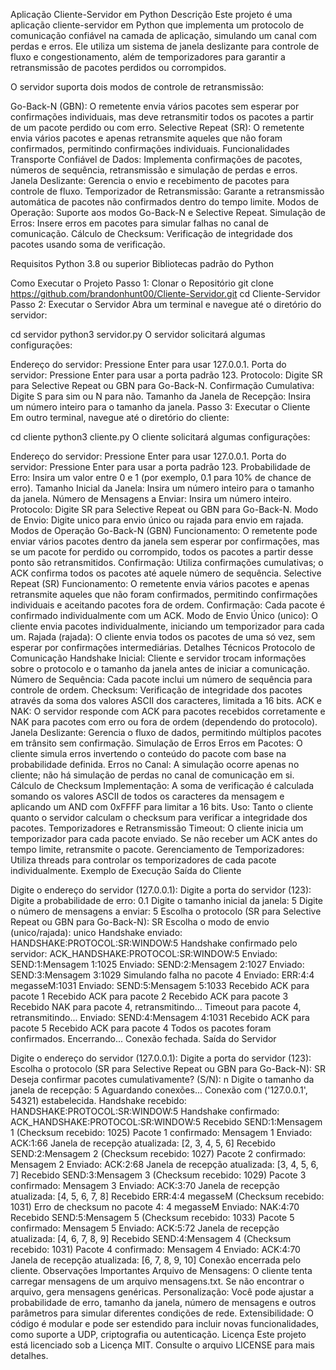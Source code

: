 Aplicação Cliente-Servidor em Python
Descrição
Este projeto é uma aplicação cliente-servidor em Python que implementa um protocolo de comunicação confiável na camada de aplicação, simulando um canal com perdas e erros. Ele utiliza um sistema de janela deslizante para controle de fluxo e congestionamento, além de temporizadores para garantir a retransmissão de pacotes perdidos ou corrompidos.

O servidor suporta dois modos de controle de retransmissão:

Go-Back-N (GBN): O remetente envia vários pacotes sem esperar por confirmações individuais, mas deve retransmitir todos os pacotes a partir de um pacote perdido ou com erro.
Selective Repeat (SR): O remetente envia vários pacotes e apenas retransmite aqueles que não foram confirmados, permitindo confirmações individuais.
Funcionalidades
Transporte Confiável de Dados: Implementa confirmações de pacotes, números de sequência, retransmissão e simulação de perdas e erros.
Janela Deslizante: Gerencia o envio e recebimento de pacotes para controle de fluxo.
Temporizador de Retransmissão: Garante a retransmissão automática de pacotes não confirmados dentro do tempo limite.
Modos de Operação: Suporte aos modos Go-Back-N e Selective Repeat.
Simulação de Erros: Insere erros em pacotes para simular falhas no canal de comunicação.
Cálculo de Checksum: Verificação de integridade dos pacotes usando soma de verificação.

Requisitos
Python 3.8 ou superior
Bibliotecas padrão do Python

Como Executar o Projeto
Passo 1: Clonar o Repositório
git clone https://github.com/brandonhunt00/Cliente-Servidor.git
cd Cliente-Servidor
Passo 2: Executar o Servidor
Abra um terminal e navegue até o diretório do servidor:

cd servidor
python3 servidor.py
O servidor solicitará algumas configurações:

Endereço do servidor: Pressione Enter para usar 127.0.0.1.
Porta do servidor: Pressione Enter para usar a porta padrão 123.
Protocolo: Digite SR para Selective Repeat ou GBN para Go-Back-N.
Confirmação Cumulativa: Digite S para sim ou N para não.
Tamanho da Janela de Recepção: Insira um número inteiro para o tamanho da janela.
Passo 3: Executar o Cliente
Em outro terminal, navegue até o diretório do cliente:

cd cliente
python3 cliente.py
O cliente solicitará algumas configurações:

Endereço do servidor: Pressione Enter para usar 127.0.0.1.
Porta do servidor: Pressione Enter para usar a porta padrão 123.
Probabilidade de Erro: Insira um valor entre 0 e 1 (por exemplo, 0.1 para 10% de chance de erro).
Tamanho Inicial da Janela: Insira um número inteiro para o tamanho da janela.
Número de Mensagens a Enviar: Insira um número inteiro.
Protocolo: Digite SR para Selective Repeat ou GBN para Go-Back-N.
Modo de Envio: Digite unico para envio único ou rajada para envio em rajada.
Modos de Operação
Go-Back-N (GBN)
Funcionamento: O remetente pode enviar vários pacotes dentro da janela sem esperar por confirmações, mas se um pacote for perdido ou corrompido, todos os pacotes a partir desse ponto são retransmitidos.
Confirmação: Utiliza confirmações cumulativas; o ACK confirma todos os pacotes até aquele número de sequência.
Selective Repeat (SR)
Funcionamento: O remetente envia vários pacotes e apenas retransmite aqueles que não foram confirmados, permitindo confirmações individuais e aceitando pacotes fora de ordem.
Confirmação: Cada pacote é confirmado individualmente com um ACK.
Modo de Envio
Único (unico): O cliente envia pacotes individualmente, iniciando um temporizador para cada um.
Rajada (rajada): O cliente envia todos os pacotes de uma só vez, sem esperar por confirmações intermediárias.
Detalhes Técnicos
Protocolo de Comunicação
Handshake Inicial: Cliente e servidor trocam informações sobre o protocolo e o tamanho da janela antes de iniciar a comunicação.
Número de Sequência: Cada pacote inclui um número de sequência para controle de ordem.
Checksum: Verificação de integridade dos pacotes através da soma dos valores ASCII dos caracteres, limitada a 16 bits.
ACK e NAK: O servidor responde com ACK para pacotes recebidos corretamente e NAK para pacotes com erro ou fora de ordem (dependendo do protocolo).
Janela Deslizante: Gerencia o fluxo de dados, permitindo múltiplos pacotes em trânsito sem confirmação.
Simulação de Erros
Erros em Pacotes: O cliente simula erros invertendo o conteúdo do pacote com base na probabilidade definida.
Erros no Canal: A simulação ocorre apenas no cliente; não há simulação de perdas no canal de comunicação em si.
Cálculo de Checksum
Implementação: A soma de verificação é calculada somando os valores ASCII de todos os caracteres da mensagem e aplicando um AND com 0xFFFF para limitar a 16 bits.
Uso: Tanto o cliente quanto o servidor calculam o checksum para verificar a integridade dos pacotes.
Temporizadores e Retransmissão
Timeout: O cliente inicia um temporizador para cada pacote enviado. Se não receber um ACK antes do tempo limite, retransmite o pacote.
Gerenciamento de Temporizadores: Utiliza threads para controlar os temporizadores de cada pacote individualmente.
Exemplo de Execução
Saída do Cliente

Digite o endereço do servidor (127.0.0.1): 
Digite a porta do servidor (123): 
Digite a probabilidade de erro: 0.1
Digite o tamanho inicial da janela: 5
Digite o número de mensagens a enviar: 5
Escolha o protocolo (SR para Selective Repeat ou GBN para Go-Back-N): SR
Escolha o modo de envio (unico/rajada): unico
Handshake enviado: HANDSHAKE:PROTOCOL:SR:WINDOW:5
Handshake confirmado pelo servidor: ACK_HANDSHAKE:PROTOCOL:SR:WINDOW:5
Enviado: SEND:1:Mensagem 1:1025
Enviado: SEND:2:Mensagem 2:1027
Enviado: SEND:3:Mensagem 3:1029
Simulando falha no pacote 4
Enviado: ERR:4:4 megasseM:1031
Enviado: SEND:5:Mensagem 5:1033
Recebido ACK para pacote 1
Recebido ACK para pacote 2
Recebido ACK para pacote 3
Recebido NAK para pacote 4, retransmitindo...
Timeout para pacote 4, retransmitindo...
Enviado: SEND:4:Mensagem 4:1031
Recebido ACK para pacote 5
Recebido ACK para pacote 4
Todos os pacotes foram confirmados. Encerrando...
Conexão fechada.
Saída do Servidor

Digite o endereço do servidor (127.0.0.1): 
Digite a porta do servidor (123): 
Escolha o protocolo (SR para Selective Repeat ou GBN para Go-Back-N): SR
Deseja confirmar pacotes cumulativamente? (S/N): n
Digite o tamanho da janela de recepção: 5
Aguardando conexões...
Conexão com ('127.0.0.1', 54321) estabelecida.
Handshake recebido: HANDSHAKE:PROTOCOL:SR:WINDOW:5
Handshake confirmado: ACK_HANDSHAKE:PROTOCOL:SR:WINDOW:5
Recebido SEND:1:Mensagem 1 (Checksum recebido: 1025)
Pacote 1 confirmado: Mensagem 1
Enviado: ACK:1:66
Janela de recepção atualizada: [2, 3, 4, 5, 6]
Recebido SEND:2:Mensagem 2 (Checksum recebido: 1027)
Pacote 2 confirmado: Mensagem 2
Enviado: ACK:2:68
Janela de recepção atualizada: [3, 4, 5, 6, 7]
Recebido SEND:3:Mensagem 3 (Checksum recebido: 1029)
Pacote 3 confirmado: Mensagem 3
Enviado: ACK:3:70
Janela de recepção atualizada: [4, 5, 6, 7, 8]
Recebido ERR:4:4 megasseM (Checksum recebido: 1031)
Erro de checksum no pacote 4: 4 megasseM
Enviado: NAK:4:70
Recebido SEND:5:Mensagem 5 (Checksum recebido: 1033)
Pacote 5 confirmado: Mensagem 5
Enviado: ACK:5:72
Janela de recepção atualizada: [4, 6, 7, 8, 9]
Recebido SEND:4:Mensagem 4 (Checksum recebido: 1031)
Pacote 4 confirmado: Mensagem 4
Enviado: ACK:4:70
Janela de recepção atualizada: [6, 7, 8, 9, 10]
Conexão encerrada pelo cliente.
Observações Importantes
Arquivo de Mensagens: O cliente tenta carregar mensagens de um arquivo mensagens.txt. Se não encontrar o arquivo, gera mensagens genéricas.
Personalização: Você pode ajustar a probabilidade de erro, tamanho da janela, número de mensagens e outros parâmetros para simular diferentes condições de rede.
Extensibilidade: O código é modular e pode ser estendido para incluir novas funcionalidades, como suporte a UDP, criptografia ou autenticação.
Licença
Este projeto está licenciado sob a Licença MIT. Consulte o arquivo LICENSE para mais detalhes.
